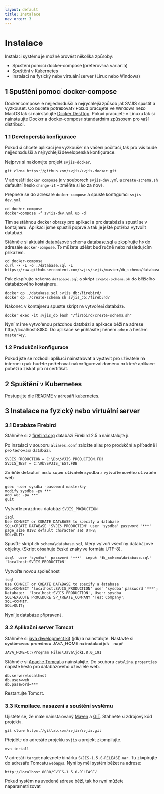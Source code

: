 ```yaml
---
layout: default
title: Instalace
nav_order: 3
---
```


# Instalace

Instalaci systému je možné provést několika způsoby:

* Spuštění pomocí docker-compose (preferovaná varianta)
* Spuštění v Kubernetes
* Instalací na fyzický nebo virtuální server (Linux nebo Windows)

## 1 Spuštění pomocí docker-compose

Docker compose je nejjednodušší a nejrychlejší způsob jak SVJIS spustit a vyzkoušet. Co budete potřebovat? Pokud pracujete ve Windows nebo MacOS tak si nainstalujte [Docker Desktop](https://www.docker.com/products/docker-desktop). Pokud pracujete v Linuxu tak si nainstalujte Docker a docker-compose standardním způsobem pro vaší distribuci.

### 1.1 Developerská konfigurace

Pokud si chcete aplikaci jen vyzkoušet na vašem počítači, tak pro vás bude nejjednodušší a nejrychlejší developerská konfigurace.

Nejprve si naklonujte projekt `svjis-docker`.

```
git clone https://github.com/svjis/svjis-docker.git
```

V adresáři `docker-compose` je v souborech `svjis-dev.yml` a `create-schema.sh` defaultní heslo `change-it` - změňte si ho za nové.

Přepněte se do adresáře `docker-compose` a spusťe konfiguraci `svjis-dev.yml`.

```
cd docker-compose
docker-compose -f svjis-dev.yml up -d
```

Tím se stáhnou docker obrazy pro aplikaci a pro databázi a spustí se v kontajneru. Aplikaci jsme spustili poprvé a tak je ještě potřeba vytvořit databázi. 

Stáhněte si aktuální databázové schema [database.sql](https://raw.githubusercontent.com/svjis/svjis/master/db_schema/database.sql) a zkopírujte ho do adresáře `docker-compose`. To můžete udělat buď ručně nebo následujícím příkazem.

```
cd docker-compose
curl -k -L -o ./database.sql -L https://raw.githubusercontent.com/svjis/svjis/master/db_schema/database.sql
```

Pak zkopírujte schema `database.sql` a skript `create-schema.sh` do běžícího databázového kontajneru.

```
docker cp ./database.sql svjis_db:/firebird/
docker cp ./create-schema.sh svjis_db:/firebird/
```

Nakonec v kontajneru spusťte skript na vytvoření databáze.

```
docker exec -it svjis_db bash "/firebird/create-schema.sh"
```

Nyní máme vytvořenou prázdnou databázi a aplikace běží na adrese http://localhost:8080. Do aplikace se přihlásíte jménem `admin` a heslem `masterkey`.

### 1.2 Produkční konfigurace

Pokud jste se rozhodli aplikaci nainstalovat a vystavit pro uživatele na internetu pak budete potřebovat nakonfigurovat doménu na které aplikace poběží a získat pro ní certifikát.


## 2 Spuštění v Kubernetes

Postupujte dle README v adresáři [kubernetes](https://github.com/svjis/svjis-docker/tree/master/kubernetes).

## 3 Instalace na fyzický nebo virtuální server

### 3.1 Databáze Firebird

Stáhněte si z [firebird.org](https://firebirdsql.org/) databázi Firebird 2.5 a nainstalujte jí.
 
Po instalaci v souboru `aliases.conf` založte alias pro produkční a případně i pro testovací databázi.

```
SVJIS_PRODUCTION = C:\Db\SVJIS_PRODUCTION.FDB
SVJIS_TEST = C:\Db\SVJIS_TEST.FDB
```

Změňte defaultní heslo super uživatele sysdba a vytvořte nového uživatele web

```
gsec -user sysdba -password masterkey
modify sysdba -pw ***
add web -pw ***
quit
```

Vytvořte prázdnou databázi `SVJIS_PRODUCTION`

```
isql
Use CONNECT or CREATE DATABASE to specify a database
SQL>CREATE DATABASE 'SVJIS_PRODUCTION' user 'sysdba' password '***' page_size 8192 default character set UTF8;
SQL>QUIT;
```
Spusťte skript `db_schema\database.sql`, který vytvoří všechny databázové objekty. (Skript obsahuje české znaky ve formátu UTF-8).

```
isql -user 'sysdba' -password '***' -input 'db_schema\database.sql' 'localhost:SVJIS_PRODUCTION'
```

Vytvořte novou společnost

```
isql
Use CONNECT or CREATE DATABASE to specify a database
SQL>CONNECT 'localhost:SVJIS_PRODUCTION' user 'sysdba' password '***';
Database:  'localhost:SVJIS_PRODUCTION', User: sysdba
SQL>EXECUTE PROCEDURE SP_CREATE_COMPANY 'Test Company';
SQL>COMMIT;
SQL>QUIT;
```

Nyní je databáze připravená.

### 3.2 Aplikační server Tomcat

Stáhněte si [java development kit](https://www.java.com/) (jdk) a nainstalujte. Nastavte si systémovou proměnou JAVA_HOME na instalaci jdk - např.

```
JAVA_HOME=C:\Program Files\Java\jdk1.8.0_191
```

Stáhněte si [Apache Tomcat](http://tomcat.apache.org/) a nainstalujte. Do souboru `catalina.properties` napište heslo pro databázového uživatele web.

```
db.server=localhost
db.user=web
db.password=***
```

Restartujte Tomcat.

### 3.3 Kompilace, nasazení a spuštění systému

Ujistěte se, že máte nainstalovaný [Maven](https://maven.apache.org/) a [GIT](https://git-scm.com/). Stáhněte si zdrojový kód projektu.

```
git clone https://gitlab.com/svjis/svjis.git
```

Přejděte do adresáře projektu `svjis` a projekt zkompilujte.

```
mvn install
```

V adresáři `target` naleznete binárku `SVJIS-1.5.0-RELEASE.war`. Tu zkopírujte do adresáře Tomcatu `webapps`. Nyní by měl systém běžet na adrese:

```
http://localhost:8080/SVJIS-1.5.0-RELEASE/
```

Pokud systém na uvedené adrese běží, tak ho nyní můžete naparametrizovat.  
